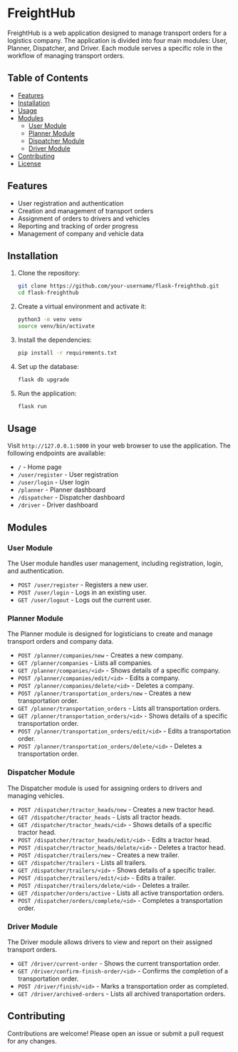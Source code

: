 # FreightHub

FreightHub is a web application designed to manage transport orders for a logistics company. The application is divided into four main modules: User, Planner, Dispatcher, and Driver. Each module serves a specific role in the workflow of managing transport orders.

## Table of Contents

- [Features](#features)
- [Installation](#installation)
- [Usage](#usage)
- [Modules](#modules)
  - [User Module](#user-module)
  - [Planner Module](#planner-module)
  - [Dispatcher Module](#dispatcher-module)
  - [Driver Module](#driver-module)
- [Contributing](#contributing)
- [License](#license)

## Features

- User registration and authentication
- Creation and management of transport orders
- Assignment of orders to drivers and vehicles
- Reporting and tracking of order progress
- Management of company and vehicle data

## Installation

1. Clone the repository:
    ```sh
    git clone https://github.com/your-username/flask-freighthub.git
    cd flask-freighthub
    ```

2. Create a virtual environment and activate it:
    ```sh
    python3 -m venv venv
    source venv/bin/activate
    ```

3. Install the dependencies:
    ```sh
    pip install -r requirements.txt
    ```

4. Set up the database:
    ```sh
    flask db upgrade
    ```

5. Run the application:
    ```sh
    flask run
    ```

## Usage

Visit `http://127.0.0.1:5000` in your web browser to use the application. The following endpoints are available:

- `/` - Home page
- `/user/register` - User registration
- `/user/login` - User login
- `/planner` - Planner dashboard
- `/dispatcher` - Dispatcher dashboard
- `/driver` - Driver dashboard

## Modules

### User Module

The User module handles user management, including registration, login, and authentication.

- `POST /user/register` - Registers a new user.
- `POST /user/login` - Logs in an existing user.
- `GET /user/logout` - Logs out the current user.

### Planner Module

The Planner module is designed for logisticians to create and manage transport orders and company data.

- `POST /planner/companies/new` - Creates a new company.
- `GET /planner/companies` - Lists all companies.
- `GET /planner/companies/<id>` - Shows details of a specific company.
- `POST /planner/companies/edit/<id>` - Edits a company.
- `POST /planner/companies/delete/<id>` - Deletes a company.
- `POST /planner/transportation_orders/new` - Creates a new transportation order.
- `GET /planner/transportation_orders` - Lists all transportation orders.
- `GET /planner/transportation_orders/<id>` - Shows details of a specific transportation order.
- `POST /planner/transportation_orders/edit/<id>` - Edits a transportation order.
- `POST /planner/transportation_orders/delete/<id>` - Deletes a transportation order.

### Dispatcher Module

The Dispatcher module is used for assigning orders to drivers and managing vehicles.

- `POST /dispatcher/tractor_heads/new` - Creates a new tractor head.
- `GET /dispatcher/tractor_heads` - Lists all tractor heads.
- `GET /dispatcher/tractor_heads/<id>` - Shows details of a specific tractor head.
- `POST /dispatcher/tractor_heads/edit/<id>` - Edits a tractor head.
- `POST /dispatcher/tractor_heads/delete/<id>` - Deletes a tractor head.
- `POST /dispatcher/trailers/new` - Creates a new trailer.
- `GET /dispatcher/trailers` - Lists all trailers.
- `GET /dispatcher/trailers/<id>` - Shows details of a specific trailer.
- `POST /dispatcher/trailers/edit/<id>` - Edits a trailer.
- `POST /dispatcher/trailers/delete/<id>` - Deletes a trailer.
- `GET /dispatcher/orders/active` - Lists all active transportation orders.
- `POST /dispatcher/orders/complete/<id>` - Completes a transportation order.

### Driver Module

The Driver module allows drivers to view and report on their assigned transport orders.

- `GET /driver/current-order` - Shows the current transportation order.
- `GET /driver/confirm-finish-order/<id>` - Confirms the completion of a transportation order.
- `POST /driver/finish/<id>` - Marks a transportation order as completed.
- `GET /driver/archived-orders` - Lists all archived transportation orders.

## Contributing

Contributions are welcome! Please open an issue or submit a pull request for any changes.


